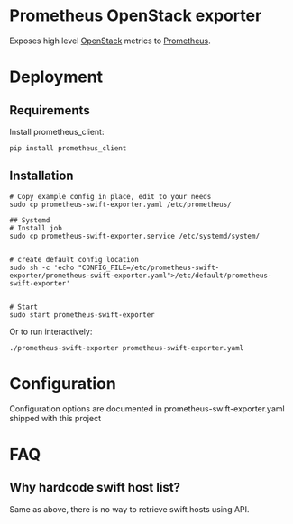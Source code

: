 # Prometheus OpenStack exporter

Exposes high level [OpenStack](http://www.openstack.org/) metrics to [Prometheus](https://prometheus.io/).


# Deployment

## Requirements

Install prometheus_client:
```
pip install prometheus_client
```

## Installation

```
# Copy example config in place, edit to your needs
sudo cp prometheus-swift-exporter.yaml /etc/prometheus/

## Systemd
# Install job
sudo cp prometheus-swift-exporter.service /etc/systemd/system/


# create default config location
sudo sh -c 'echo "CONFIG_FILE=/etc/prometheus-swift-exporter/prometheus-swift-exporter.yaml">/etc/default/prometheus-swift-exporter'


# Start
sudo start prometheus-swift-exporter
```

Or to run interactively:

```
./prometheus-swift-exporter prometheus-swift-exporter.yaml

```

# Configuration

Configuration options are documented in prometheus-swift-exporter.yaml shipped with this project

# FAQ

## Why hardcode swift host list?

Same as above, there is no way to retrieve swift hosts using API.
